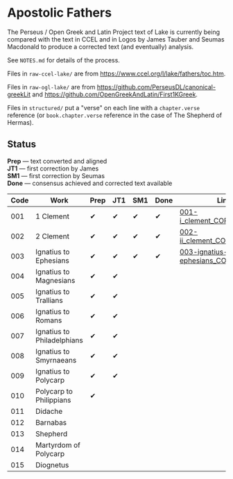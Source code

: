 # Apostolic Fathers

The Perseus / Open Greek and Latin Project text of Lake is currently being compared with the text in CCEL and in Logos by James Tauber and Seumas Macdonald to produce a corrected text (and eventually) analysis.

See `NOTES.md` for details of the process.

Files in `raw-ccel-lake/` are from <https://www.ccel.org/l/lake/fathers/toc.htm>.

Files in `raw-ogl-lake/` are from <https://github.com/PerseusDL/canonical-greekLit> and <https://github.com/OpenGreekAndLatin/First1KGreek>.

Files in `structured/` put a "verse" on each line with a `chapter.verse` reference (or `book.chapter.verse` reference in the case of The Shepherd of Hermas).

## Status

**Prep** — text converted and aligned  
**JT1** — first correction by James  
**SM1** — first correction by Seumas  
**Done** — consensus achieved and corrected text available


| Code | Work                             | Prep | JT1  | SM1  | Done | Link |
| ---- | -------------------------------- | ---- | ---- | ---- | ---- | ---- |
| 001  | 1 Clement                    | ✔    | ✔    | ✔    | ✔    | [001-i_clement_CORRECTED.txt](https://github.com/jtauber/apostolic-fathers/blob/master/structured/001-i_clement_CORRECTED.txt)
| 002  | 2 Clement                    | ✔    | ✔    | ✔    | ✔    | [002-ii_clement_CORRECTED.txt](https://github.com/jtauber/apostolic-fathers/blob/master/structured/002-ii_clement_CORRECTED.txt)
| 003  | Ignatius to Ephesians        | ✔    | ✔    | ✔    | ✔    | [003-ignatius-ephesians_CORRECTED.txt](https://github.com/jtauber/apostolic-fathers/blob/master/structured/003-ignatius-ephesians_CORRECTED.txt)
| 004  | Ignatius to Magnesians       | ✔    | ✔    |
| 005  | Ignatius to Trallians        | ✔    | ✔    |
| 006  | Ignatius to Romans           | ✔    | ✔    |
| 007  | Ignatius to Philadelphians   | ✔    | ✔    |
| 008  | Ignatius to Smyrnaeans       | ✔    | ✔    |
| 009  | Ignatius to Polycarp         | ✔    | ✔    |
| 010  | Polycarp to Philippians      | ✔    |
| 011  | Didache                      |
| 012  | Barnabas                     |
| 013  | Shepherd                     |
| 014  | Martyrdom of Polycarp        |
| 015  | Diognetus                    |
